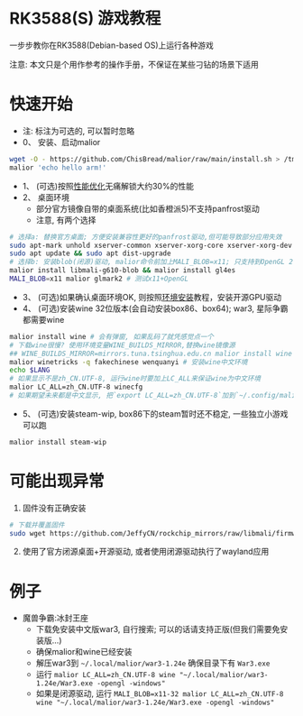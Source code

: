 # RK3588(S) 游戏教程

一步步教你在RK3588(Debian-based OS)上运行各种游戏

注意: 本文只是个用作参考的操作手册，不保证在某些刁钻的场景下适用

# 快速开始
- 注: 标注为可选的, 可以暂时忽略
- 0、 安装、启动malior
```bash
wget -O - https://github.com/ChisBread/malior/raw/main/install.sh > /tmp/malior-install.sh && bash /tmp/malior-install.sh  && rm /tmp/malior-install.sh
malior 'echo hello arm!'
```
- 1、 (可选)按照[性能优化](./rk3588-enhance/README.md)无痛解锁大约30%的性能
- 2、 桌面环境
  - 部分官方镜像自带的桌面系统(比如香橙派5)不支持panfrost驱动
  - 注意, 有两个选择
```bash
# 选择a: 替换官方桌面; 方便安装兼容性更好的panfrost驱动,但可能导致部分应用失效
sudo apt-mark unhold xserver-common xserver-xorg-core xserver-xorg-dev xserver-xorg-legacy
sudo apt update && sudo apt dist-upgrade
# 选择b: 安装blob(闭源)驱动, malior命令前加上MALI_BLOB=x11; 只支持到OpenGL 2.1, 并且只支持x11应用, 不支持wayland
malior install libmali-g610-blob && malior install gl4es
MALI_BLOB=x11 malior glmark2 # 测试x11+OpenGL
```
- 3、 (可选)如果确认桌面环境OK, 则按照[环境安装](./gpu-envs.md)教程，安装开源GPU驱动
- 4、 (可选)安装wine 32位版本(会自动安装box86、box64); war3, 星际争霸 都需要wine
```bash
malior install wine # 会有弹窗, 如果乱码了就凭感觉点一个
# 下载wine很慢? 使用环境变量WINE_BUILDS_MIRROR,替换wine镜像源
## WINE_BUILDS_MIRROR=mirrors.tuna.tsinghua.edu.cn malior install wine
malior winetricks -q fakechinese wenquanyi # 安装wine中文环境
echo $LANG 
# 如果显示不是zh_CN.UTF-8, 运行wine时要加上LC_ALL来保证wine为中文环境
malior LC_ALL=zh_CN.UTF-8 winecfg
# 如果期望未来都是中文显示, 把`export LC_ALL=zh_CN.UTF-8`加到`~/.config/malior/envs.sh`
```
- 5、 (可选)安装steam-wip, box86下的steam暂时还不稳定, 一些独立小游戏可以跑
```bash
malior install steam-wip
```
# 可能出现异常
1. 固件没有正确安装
```bash
# 下载并覆盖固件
sudo wget https://github.com/JeffyCN/rockchip_mirrors/raw/libmali/firmware/g610/mali_csffw.bin -O /lib/firmware/mali_csffw.bin
```
2. 使用了官方闭源桌面+开源驱动, 或者使用闭源驱动执行了wayland应用
# 例子
- 魔兽争霸:冰封王座
  - 下载免安装中文版war3, 自行搜索; 可以的话请支持正版(但我们需要免安装版…)
  - 确保malior和wine已经安装
  - 解压war3到 `~/.local/malior/war3-1.24e` 确保目录下有 `War3.exe`
  - 运行 `malior LC_ALL=zh_CN.UTF-8 wine "~/.local/malior/war3-1.24e/War3.exe -opengl -windows"`
  - 如果是闭源驱动, 运行 `MALI_BLOB=x11-32 malior LC_ALL=zh_CN.UTF-8 wine "~/.local/malior/war3-1.24e/War3.exe -opengl -windows"`
